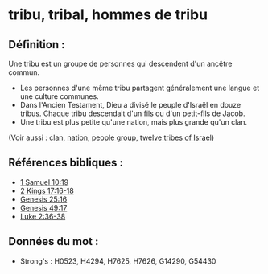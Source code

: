 # tribu, tribal, hommes de tribu

## Définition :

Une tribu est un groupe de personnes qui descendent d'un ancêtre commun.

* Les personnes d'une même tribu partagent généralement une langue et une culture communes.
* Dans l'Ancien Testament, Dieu a divisé le peuple d'Israël en douze tribus. Chaque tribu descendait d'un fils ou d'un petit-fils de Jacob.
* Une tribu est plus petite qu'une nation, mais plus grande qu'un clan.

(Voir aussi : [clan](../other/clan.md), [nation](../other/nation.md), [people group](../other/peoplegroup.md), [twelve tribes of Israel](../other/12tribesofisrael.md))

## Références bibliques :

* [1 Samuel 10:19](rc://en/tn/help/1sa/10/19)
* [2 Kings 17:16-18](rc://en/tn/help/2ki/17/16)
* [Genesis 25:16](rc://en/tn/help/gen/25/16)
* [Genesis 49:17](rc://en/tn/help/gen/49/17)
* [Luke 2:36-38](rc://en/tn/help/luk/02/36)

## Données du mot :

* Strong's : H0523, H4294, H7625, H7626, G14290, G54430
